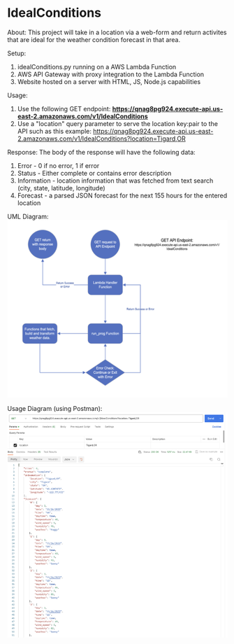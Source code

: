 # IdealConditions

About: This project will take in a location via a web-form and return activites that are ideal for the weather condition forecast in that area.

Setup:
  1. idealConditions.py running on a AWS Lambda Function
  2. AWS API Gateway with proxy integration to the Lambda Function
  3. Website hosted on a server with HTML, JS, Node.js capabilities

Usage: 
  1. Use the following GET endpoint: **https://qnag8pg924.execute-api.us-east-2.amazonaws.com/v1/IdealConditions**
  2. Use a "location" query parameter to serve the location key:pair to the API such as this example:
     https://qnag8pg924.execute-api.us-east-2.amazonaws.com/v1/IdealConditions?location=Tigard,OR

Response:
  The body of the response will have the following data:
  1. Error - 0 if no error, 1 if error
  2. Status - Either complete or contains error description
  3. Information - location information that was fetched from text search (city, state, latitude, longitude)
  4. Forecast - a parsed JSON forecast for the next 155 hours for the entered location

UML Diagram: 
![UML Diagram](https://github.com/jdstrongpdx/IdealConditions/blob/main/UML%20Diagram.png?raw=true)

Usage Diagram (using Postman):
![UML Diagram](https://github.com/jdstrongpdx/IdealConditions/blob/main/Usage%20Example.png?raw=true)
